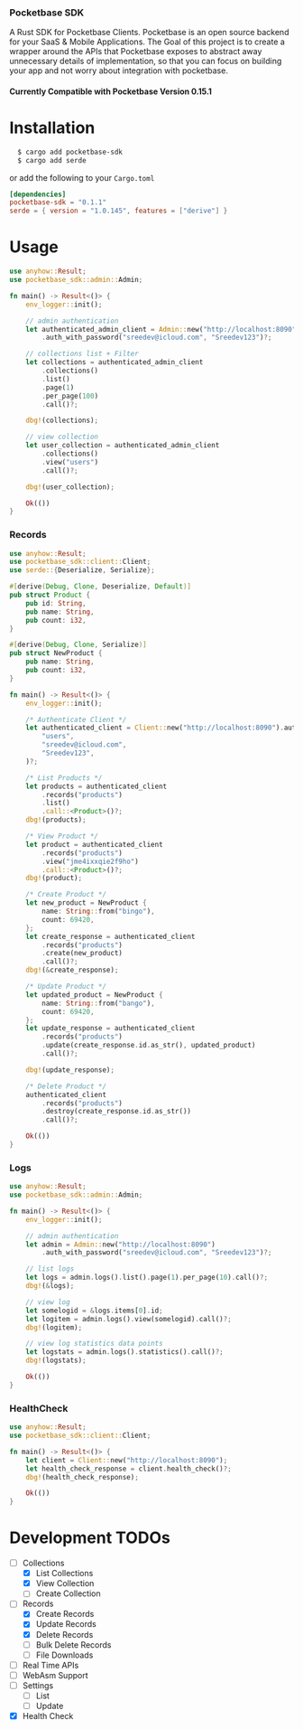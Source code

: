 ### Pocketbase SDK

A Rust SDK for Pocketbase Clients. Pocketbase is an open source backend for your SaaS & Mobile Applications. The Goal of this project is to create a wrapper around the APIs that Pocketbase exposes to abstract away unnecessary details of implementation, so that you can focus on building your app and not worry about integration with pocketbase.  

#### Currently Compatible with Pocketbase Version 0.15.1

# Installation

```bash
  $ cargo add pocketbase-sdk
  $ cargo add serde
```
or add the following to your `Cargo.toml`

```toml
[dependencies]
pocketbase-sdk = "0.1.1"
serde = { version = "1.0.145", features = ["derive"] }
```

# Usage

```rust
use anyhow::Result;
use pocketbase_sdk::admin::Admin;

fn main() -> Result<()> {
    env_logger::init();

    // admin authentication
    let authenticated_admin_client = Admin::new("http://localhost:8090")
        .auth_with_password("sreedev@icloud.com", "Sreedev123")?;

    // collections list + Filter
    let collections = authenticated_admin_client
        .collections()
        .list()
        .page(1)
        .per_page(100)
        .call()?;

    dbg!(collections);

    // view collection
    let user_collection = authenticated_admin_client
        .collections()
        .view("users")
        .call()?;

    dbg!(user_collection);

    Ok(())
}
```

### Records
```rust
use anyhow::Result;
use pocketbase_sdk::client::Client;
use serde::{Deserialize, Serialize};

#[derive(Debug, Clone, Deserialize, Default)]
pub struct Product {
    pub id: String,
    pub name: String,
    pub count: i32,
}

#[derive(Debug, Clone, Serialize)]
pub struct NewProduct {
    pub name: String,
    pub count: i32,
}

fn main() -> Result<()> {
    env_logger::init();

    /* Authenticate Client */
    let authenticated_client = Client::new("http://localhost:8090").authenticate_with_password(
        "users",
        "sreedev@icloud.com",
        "Sreedev123",
    )?;

    /* List Products */
    let products = authenticated_client
        .records("products")
        .list()
        .call::<Product>()?;
    dbg!(products);

    /* View Product */
    let product = authenticated_client
        .records("products")
        .view("jme4ixxqie2f9ho")
        .call::<Product>()?;
    dbg!(product);

    /* Create Product */
    let new_product = NewProduct {
        name: String::from("bingo"),
        count: 69420,
    };
    let create_response = authenticated_client
        .records("products")
        .create(new_product)
        .call()?;
    dbg!(&create_response);

    /* Update Product */
    let updated_product = NewProduct {
        name: String::from("bango"),
        count: 69420,
    };
    let update_response = authenticated_client
        .records("products")
        .update(create_response.id.as_str(), updated_product)
        .call()?;

    dbg!(update_response);

    /* Delete Product */
    authenticated_client
        .records("products")
        .destroy(create_response.id.as_str())
        .call()?;

    Ok(())
}
```

### Logs

```rust
use anyhow::Result;
use pocketbase_sdk::admin::Admin;

fn main() -> Result<()> {
    env_logger::init();

    // admin authentication
    let admin = Admin::new("http://localhost:8090")
        .auth_with_password("sreedev@icloud.com", "Sreedev123")?;

    // list logs
    let logs = admin.logs().list().page(1).per_page(10).call()?;
    dbg!(&logs);

    // view log
    let somelogid = &logs.items[0].id;
    let logitem = admin.logs().view(somelogid).call()?;
    dbg!(logitem);

    // view log statistics data points
    let logstats = admin.logs().statistics().call()?;
    dbg!(logstats);

    Ok(())
}
```

### HealthCheck

```rust
use anyhow::Result;
use pocketbase_sdk::client::Client;

fn main() -> Result<()> {
    let client = Client::new("http://localhost:8090");
    let health_check_response = client.health_check()?;
    dbg!(health_check_response);

    Ok(())
}
```

# Development TODOs

* [ ] Collections
    * [x] List Collections
    * [x] View Collection
    * [ ] Create Collection
* [ ] Records
    * [x] Create Records
    * [x] Update Records
    * [x] Delete Records
    * [ ] Bulk Delete Records
    * [ ] File Downloads
* [ ] Real Time APIs
* [ ] WebAsm Support
* [ ] Settings
    * [ ] List
    * [ ] Update
* [x] Health Check
